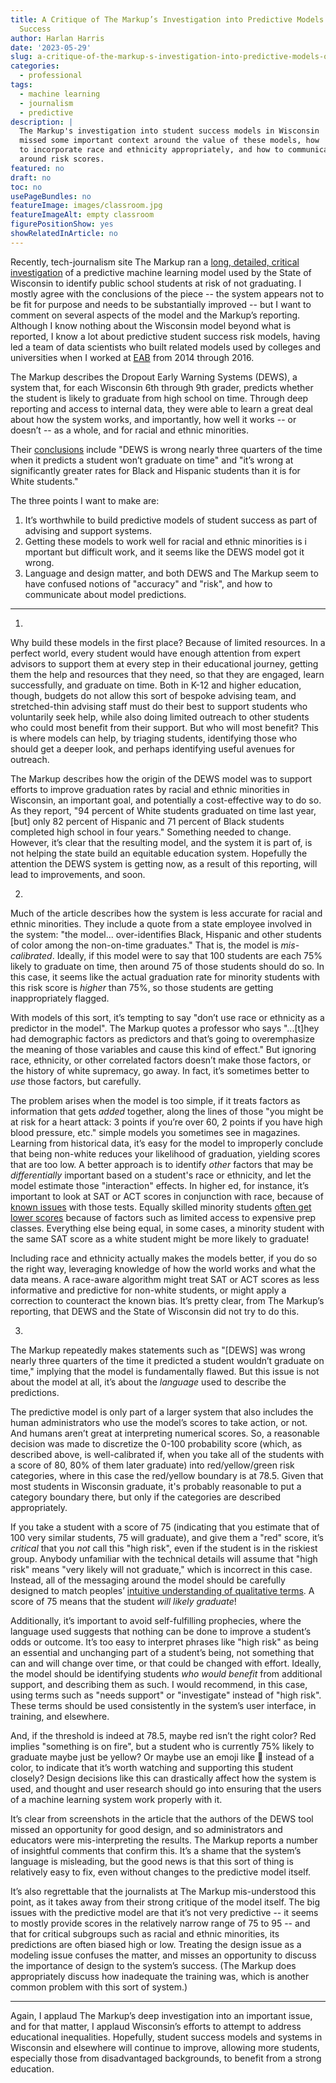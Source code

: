 ```yaml
---
title: A Critique of The Markup’s Investigation into Predictive Models of Student
  Success
author: Harlan Harris
date: '2023-05-29'
slug: a-critique-of-the-markup-s-investigation-into-predictive-models-of-student-success
categories:
  - professional
tags:
  - machine learning
  - journalism
  - predictive
description: |
  The Markup's investigation into student success models in Wisconsin
  missed some important context around the value of these models, how
  to incorporate race and ethnicity appropriately, and how to communicate
  around risk scores.
featured: no
draft: no
toc: no
usePageBundles: no
featureImage: images/classroom.jpg
featureImageAlt: empty classroom
figurePositionShow: yes
showRelatedInArticle: no
---
```


Recently, tech-journalism site The Markup ran a 
[long, detailed, critical investigation](https://themarkup.org/machine-learning/2023/04/27/false-alarm-how-wisconsin-uses-race-and-income-to-label-students-high-risk)
of a predictive machine learning model used by the State of Wisconsin to identify 
public school students at risk of not graduating.
I mostly agree with the conclusions of the piece -- the system appears not to 
be fit for purpose and needs to be substantially improved -- but I want to 
comment on several aspects of the model and the Markup’s reporting. Although I 
know nothing about the Wisconsin model beyond what is reported, I know a lot 
about predictive student success risk models, having led a team of data 
scientists who built related models used by colleges and universities when 
I worked at [EAB](https://eab.com/products/navigate/) from 2014 through 2016. 

The Markup describes the Dropout Early Warning Systems (DEWS), a system that, 
for each Wisconsin 6th through 9th grader, predicts whether the student is 
likely to graduate from high school on time. Through deep reporting and access 
to internal data, they were able to learn a great deal about how the system 
works, and importantly, how well it works -- or doesn’t -- as a whole, and for 
racial and ethnic minorities. 

Their [conclusions](https://themarkup.org/the-breakdown/2023/04/27/takeaways-from-our-investigation-into-wisconsins-racially-inequitable-dropout-algorithm) include 
"DEWS is wrong nearly three quarters of the time when it predicts a student 
won’t graduate on time" and "it’s wrong at significantly greater rates for 
Black and Hispanic students than it is for White students."

The three points I want to make are:

1. It’s worthwhile to build predictive models of student success as part of 
advising and support systems.
2. Getting these models to work well for racial and ethnic minorities is i
mportant but difficult work, and it seems like the DEWS model got it wrong.
3. Language and design matter, and both DEWS and The Markup seem to have 
confused notions of "accuracy" and "risk", and how to communicate about model 
predictions.

-----

1.

Why build these models in the first place? Because of limited resources. 
In a perfect world, every student would have enough attention from expert 
advisors to support them at every step in their educational journey, getting 
them the help and resources that they need, so that they are engaged, learn 
successfully, and graduate on time. Both in K-12 and higher education, though, 
budgets do not allow this sort of bespoke advising team, and stretched-thin 
advising staff must do their best to support students who voluntarily seek 
help, while also doing limited outreach to other students who could most 
benefit from their support. But who will most benefit? This is where models 
can help, by triaging students, identifying those who should get a deeper look, 
and perhaps identifying useful avenues for outreach.

The Markup describes how the origin of the DEWS model was to support efforts to 
improve graduation rates by racial and ethnic minorities in Wisconsin, an 
important goal, and potentially a cost-effective way to do so. As they report, 
"94 percent of White students graduated on time last year, [but] only 82 
percent of Hispanic and 71 percent of Black students completed high school in 
four years." Something needed to change. However, it’s clear that the resulting 
model, and the system it is part of, is not helping the state build an 
equitable education system. Hopefully the attention the DEWS system is getting 
now, as a result of this reporting, will lead to improvements, and soon.

2.

Much of the article describes how the system is less accurate for racial and 
ethnic minorities. They include a quote from a state employee involved in the
system: "the model... over-identifies Black, Hispanic and other students of 
color among the non-on-time graduates." That is, the model is _mis-calibrated_. 
Ideally, if this model were to say that 100 students are each 75% likely to 
graduate on time, then around 75 of those students should do so. In this case, 
it seems like the actual graduation rate for minority students with this risk 
score is _higher_ than 75%, so those students are getting inappropriately flagged. 

With models of this sort, it’s tempting to say "don’t use race or ethnicity as 
a predictor in the model". The Markup quotes a professor who says "...[t]hey 
had demographic factors as predictors and that’s going to overemphasize the 
meaning of those variables and cause this kind of effect." But ignoring race, 
ethnicity, or other correlated factors doesn’t make those factors, or the 
history of white supremacy, go away. In fact, it’s sometimes better to _use_ 
those factors, but carefully. 

The problem arises when the model is too simple, if it treats factors as 
information that gets _added_ together, along the lines of those "you might be 
at risk for a heart attack: 3 points if you’re over 60, 2 points if you have 
high blood pressure, etc." simple models you sometimes see in magazines. 
Learning from historical data, it’s easy for the model to improperly conclude 
that being non-white reduces your likelihood of graduation, yielding scores 
that are too low. A better approach is to identify _other_ factors that may 
be _differentially_ important based on a student's race or ethnicity, and let 
the model estimate those "interaction" effects. In higher ed, for instance, 
it’s important to look at SAT or ACT scores in conjunction with race, because 
of [known issues](https://psycnet.apa.org/doiLanding?doi=10.1037%2Fedu0000104) 
with those tests. Equally skilled minority students 
[often get lower scores](https://www.brookings.edu/blog/up-front/2020/12/01/sat-math-scores-mirror-and-maintain-racial-inequity/) because of factors such as limited access to 
expensive prep classes. Everything else being equal, in some cases, a minority 
student with the same SAT score as a white student might be more likely to graduate!

Including race and ethnicity actually makes the models better, if you do so the 
right way, leveraging knowledge of how the world works and what the data means. 
A race-aware algorithm might treat SAT or ACT scores as less informative and
predictive for non-white students, or might apply a correction to counteract the
known bias. It’s pretty clear, from The Markup’s reporting, that DEWS and the 
State of Wisconsin did not try to do this.

3. 

The Markup repeatedly makes statements such as "[DEWS] was wrong nearly three 
quarters of the time it predicted a student wouldn’t graduate on time," 
implying that the model is fundamentally flawed. But this issue is not about 
the model at all, it’s about the _language_ used to describe the predictions. 

The predictive model is only part of a larger system that also includes the 
human administrators who use the model’s scores to take action, or not. And 
humans aren’t great at interpreting numerical scores. So, a reasonable decision 
was made to discretize the 0-100 probability score (which, as described above, 
is well-calibrated if, when you take all of the students with a score of 80, 
80% of them later graduate) into red/yellow/green risk categories, where in 
this case the red/yellow boundary is at 78.5. Given that most students in
Wisconsin graduate, it's probably reasonable to put a category boundary there, 
but only if the categories are described appropriately.

If you take a student with a score of 75 (indicating that you estimate that of 
100 very similar students, 75 will graduate), and give them a "red" score, 
it’s _critical_ that you _not_ call this "high risk", even if the student is 
in the riskiest group. Anybody unfamiliar with the technical details will 
assume that "high risk" means "very likely will not graduate," which is 
incorrect in this case. Instead, all of the messaging around the model should 
be carefully designed to match peoples’ 
[intuitive understanding of qualitative terms](https://en.wikipedia.org/wiki/Words_of_estimative_probability). 
A score of 75 means that the student _will likely graduate_!

Additionally, it’s important to avoid self-fulfilling prophecies, where the 
language used suggests that nothing can be done to improve a student’s odds or 
outcome. It’s too easy to interpret phrases like "high risk" as being an 
essential and unchanging part of a student’s being, not something that can and 
will change over time, or that could be changed with effort. Ideally, the model 
should be identifying students _who would benefit_ from additional support, 
and describing them as such. I would recommend, in this case, using terms such 
as "needs support" or "investigate" instead of "high risk". These terms should 
be used consistently in the system’s user interface, in training, and elsewhere. 

And, if the threshold is indeed at 78.5, maybe red isn’t the right color? Red 
implies "something is on fire", but a student who is currently 75% likely to 
graduate maybe just be yellow? Or maybe use an emoji like 👀 instead of a color,
to indicate that it’s worth watching and supporting this student closely? 
Design decisions like this can drastically affect how the system is used, and 
thought and user research should go into ensuring that the users of a machine 
learning system work properly with it. 

It’s clear from screenshots in the article that the authors of the DEWS tool 
missed an opportunity for good design, and so administrators and educators 
were mis-interpreting the results. The Markup reports a number of insightful 
comments that confirm this. It’s a shame that the system’s language is
misleading, but the good news is that this sort of thing is relatively easy to 
fix, even without changes to the predictive model itself. 

It’s also regrettable that the journalists at The Markup mis-understood this 
point, as it takes away from their strong critique of the model itself. The 
big issues with the predictive model are that it’s not very predictive -- it 
seems to mostly provide scores in the relatively narrow range of 75 to 95 -- and 
that for critical subgroups such as racial and ethnic minorities, its 
predictions are often biased high or low. Treating the design issue as a 
modeling issue confuses the matter, and misses an opportunity to discuss the 
importance of design to the system’s success. (The Markup does appropriately 
discuss how inadequate the training was, which is another common problem with 
this sort of system.) 

-----

Again, I applaud The Markup’s deep investigation into an important issue, and 
for that matter, I applaud Wisconsin’s efforts to attempt to address 
educational inequalities. Hopefully, student success models and systems in 
Wisconsin and elsewhere will continue to improve, allowing more students, 
especially those from disadvantaged backgrounds, to benefit from a strong education.
